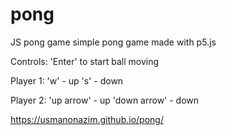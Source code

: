 # pong
JS pong game
simple pong game made with p5.js


Controls: 
'Enter' to start ball moving


Player 1: 
'w' - up
's' - down


Player 2:
'up arrow' - up
'down arrow' - down





https://usmanonazim.github.io/pong/
